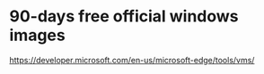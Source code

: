 # 90-days free official windows images

https://developer.microsoft.com/en-us/microsoft-edge/tools/vms/


